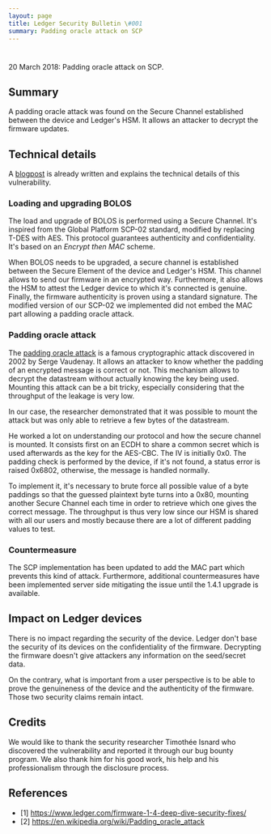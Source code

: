 ```yaml
---
layout: page
title: Ledger Security Bulletin \#001
summary: Padding oracle attack on SCP
---
```


# 

20 March 2018: Padding oracle attack on SCP.



## Summary

A padding oracle attack was found on the Secure Channel established between the
device and Ledger's HSM. It allows an attacker to decrypt the firmware updates.



## Technical details

A [blogpost](#1) is already written and explains the technical details of this
vulnerability.


### Loading and upgrading BOLOS

The load and upgrade of BOLOS is performed using a Secure Channel. It's inspired
from the Global Platform SCP-02 standard, modified by replacing T-DES with AES.
This protocol guarantees authenticity and confidentiality. It's based on an
*Encrypt then MAC* scheme.

When BOLOS needs to be upgraded, a secure channel is established between the
Secure Element of the device and Ledger's HSM. This channel allows to send our
firmware in an encrypted way. Furthermore, it also allows the HSM to attest the
Ledger device to which it's connected is genuine. Finally, the firmware
authenticity is proven using a standard signature. The modified version of our
SCP-02 we implemented did not embed the MAC part allowing a padding oracle
attack.


### Padding oracle attack

The [padding oracle attack](#1) is a famous cryptographic attack discovered in
2002 by Serge Vaudenay. It allows an attacker to know  whether the padding of an
encrypted message is correct or not. This mechanism allows to decrypt the
datastream without actually knowing the key being used. Mounting this attack can
be a bit tricky, especially considering that the throughput of the leakage is
very low.

In our case, the researcher demonstrated that it was possible to mount the attack
but was only able to retrieve a few bytes of the datastream.

He worked a lot on understanding our protocol and how the secure channel is
mounted. It consists first on an ECDH to share a common secret which is used
afterwards as the key for the AES-CBC. The IV is initially 0x0. The padding
check is performed by the device, if it's not found, a status error is raised
0x6802, otherwise, the message is handled normally.

To implement it, it's necessary to brute force all possible value of a byte
paddings so that the guessed plaintext byte turns into a 0x80, mounting another
Secure Channel each time in order to retrieve which one gives the correct
message. The throughput is thus very low since our HSM is shared with all our
users and mostly because there are a lot of different padding values to test.


### Countermeasure

The SCP implementation has been updated to add the MAC part which prevents this
kind of attack. Furthermore, additional countermeasures have been implemented
server side mitigating the issue until the 1.4.1 upgrade is available.



## Impact on Ledger devices

There is no impact regarding the security of the device. Ledger don't base the
security of its devices on the confidentiality of the firmware. Decrypting the
firmware doesn't give attackers any information on the seed/secret data.

On the contrary, what is important from a user perspective is to be able to
prove the genuineness of the device and the authenticity of the firmware. Those
two security claims remain intact.



## Credits

We would like to thank the security researcher Timothée Isnard who discovered
the vulnerability and reported it through our bug bounty program. We also thank
him for his good work, his help and his professionalism through the disclosure
process.



## References

- [1] https://www.ledger.com/firmware-1-4-deep-dive-security-fixes/
- [2] https://en.wikipedia.org/wiki/Padding_oracle_attack
